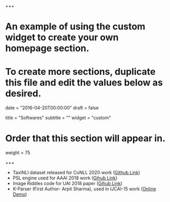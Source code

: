 +++
# An example of using the custom widget to create your own homepage section.
# To create more sections, duplicate this file and edit the values below as desired.

date = "2016-04-20T00:00:00"
draft = false

title = "Softwares"
subtitle = ""
widget = "custom"

# Order that this section will appear in.
weight = 75

+++

- TaxiNLI dataset released for CoNLL 2020 work ([Github Link](https://github.com/microsoft/TaxiNLI))
- PSL engine used for AAAI 2018 work ([Gihub Link](https://github.com/adityaSomak/PSLQA))
- Image Riddles code for UAI 2018 paper ([Gihub Link](https://github.com/adityaSomak/ImageRiddleSolving))
- K-Parser (First Author- Arpit Sharma), used in IJCAI-15 work ([Online Demo](https://www.kparser.org))
